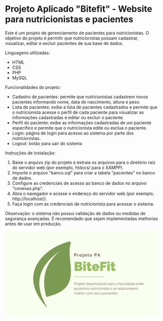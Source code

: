 # Projeto Aplicado "Bitefit" - Website para nutricionistas e pacientes

Este é um projeto de gerenciamento de pacientes para nutricionistas. O objetivo do projeto é permitir que nutricionistas possam cadastrar, visualizar, editar e excluir pacientes de sua base de dados.

Linguagens utilizadas: 

- HTML
- CSS
- PHP
- MySQL

Funcionalidades do projeto:

- Cadastro de pacientes: permite que nutricionistas cadastrem novos pacientes informando nome, data de nascimento, altura e peso.
- Lista de pacientes: exibe a lista de pacientes cadastrados e permite que o nutricionista acesse o perfil de cada paciente para visualizar as informações cadastradas e editar ou excluir o paciente.
- Perfil do paciente: exibe as informações cadastradas de um paciente específico e permite que o nutricionista edite ou exclua o paciente.
- Login: página de login para acesso ao sistema por parte dos nutricionistas.
- Logout: botão para sair do sistema

Instruções de instalação:
 
1) Baixe o arquivo zip do projeto e extraia os arquivos para o diretório raiz do servidor web (por exemplo, htdocs/ para o XAMPP).
2) Importe o arquivo "banco.sql" para criar a tabela "pacientes" no banco de dados.
3) Configure as credenciais de acesso ao banco de dados no arquivo "conexao.php".
4) Abra o navegador e acesse o endereço do servidor web (por exemplo, http://localhost/).
5) Faça login com as credenciais de nutricionista para acessar o sistema.

Observação: o sistema não possui validação de dados ou medidas de segurança avançadas. É recomendado que sejam implementadas melhorias antes de usar em produção.


![bitefit](./bitefitgithub.jpg)
